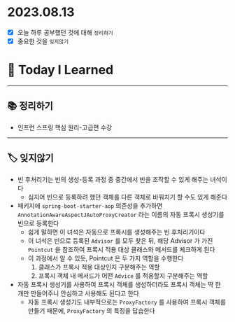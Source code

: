 # 2023.08.13

- [x] 오늘 하루 공부했던 것에 대해 `정리하기`
- [x] 중요한 것을 `잊지않기`

# 🚩 Today I Learned

---

## 📚 정리하기

- 인프런 스프링 핵심 원리-고급편 수강

---

## 🏷 잊지않기

- 빈 후처리기는 빈의 생성-등록 과정 중 중간에서 빈을 조작할 수 있게 해주는 녀석이다
  - 심지어 빈으로 등록하려 했던 객체를 다른 객체로 바꿔치기 할 수도 있게 해준다
- 패키지에 `spring-boot-starter-aop` 의존성을 추가하면 `AnnotationAwareAspectJAutoProxyCreator` 라는 이름의 자동 프록시 생성기를 빈으로 등록한다
  - 쉽게 말하면 이 녀석은 자동으로 프록시를 생성해주는 빈 후처리기이다
  - 이 녀석은 빈으로 등록된 `Advisor` 를 모두 찾은 뒤, 해당 Advisor 가 가진 `Pointcut` 을 참조하여 프록시 적용 대상 클래스와 메서드를 체크하게 된다
  - 이 과정에서 알 수 있듯, Pointcut 은 두 가지 역할을 수행한다
    1. 클래스가 프록시 적용 대상인지 구분해주는 역할
    2. 프록시 객체 내 메서드가 어떤 `Advice` 를 적용할지 구분해주는 역할
- 자동 프록시 생성기를 사용하여 프록시 객체를 생성하더라도 프록시 객체는 딱 한 개만 만들어주니 안심하고 사용해도 된다고 한다
  - 자동 프록시 생성기도 내부적으로는 `ProxyFactory` 를 사용하여 프록시 객체를 만들기 때문에, `ProxyFactory` 의 특징을 답습한다
